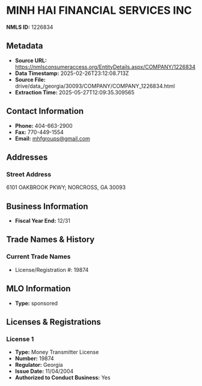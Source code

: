 # MINH HAI FINANCIAL SERVICES INC

**NMLS ID:** 1226834

## Metadata
- **Source URL:** https://nmlsconsumeraccess.org/EntityDetails.aspx/COMPANY/1226834
- **Data Timestamp:** 2025-02-26T23:12:08.713Z
- **Source File:** drive/data_/georgia/30093/COMPANY/COMPANY_1226834.html
- **Extraction Time:** 2025-05-27T12:09:35.309565

## Contact Information
- **Phone:** 404-663-2900
- **Fax:** 770-449-1554
- **Email:** mhfgroups@gmail.com

## Addresses
### Street Address
6101 OAKBROOK PKWY; NORCROSS, GA 30093

## Business Information
- **Fiscal Year End:** 12/31

## Trade Names & History
### Current Trade Names
- License/Registration #: 19874

## MLO Information
- **Type:** sponsored

## Licenses & Registrations

### License 1
- **Type:** Money Transmitter License
- **Number:** 19874
- **Regulator:** Georgia
- **Issue Date:** 11/04/2004
- **Authorized to Conduct Business:** Yes
